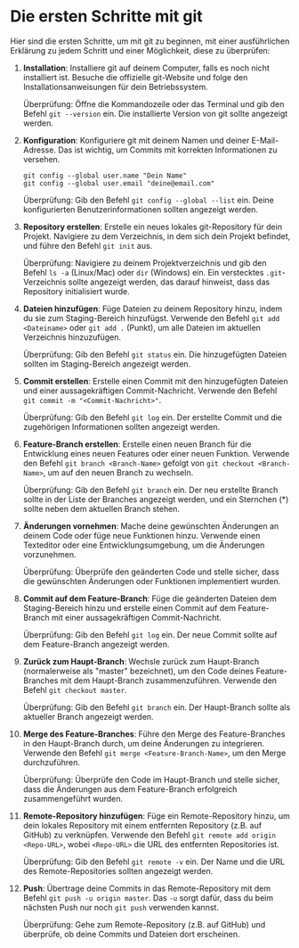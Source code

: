 # Die ersten Schritte mit git

Hier sind die ersten Schritte, um mit git zu beginnen, mit einer ausführlichen Erklärung zu jedem Schritt und einer Möglichkeit, diese zu überprüfen:

1. **Installation**: Installiere git auf deinem Computer, falls es noch nicht installiert ist. Besuche die offizielle git-Website und folge den Installationsanweisungen für dein Betriebssystem.

    Überprüfung: Öffne die Kommandozeile oder das Terminal und gib den Befehl `git --version` ein. Die installierte Version von git sollte angezeigt werden.

2. **Konfiguration**: Konfiguriere git mit deinem Namen und deiner E-Mail-Adresse. Das ist wichtig, um Commits mit korrekten Informationen zu versehen.

    ```
    git config --global user.name "Dein Name"
    git config --global user.email "deine@email.com"
    ```

    Überprüfung: Gib den Befehl `git config --global --list` ein. Deine konfigurierten Benutzerinformationen sollten angezeigt werden.

3. **Repository erstellen**: Erstelle ein neues lokales git-Repository für dein Projekt. Navigiere zu dem Verzeichnis, in dem sich dein Projekt befindet, und führe den Befehl `git init` aus.

    Überprüfung: Navigiere zu deinem Projektverzeichnis und gib den Befehl `ls -a` (Linux/Mac) oder `dir` (Windows) ein. Ein verstecktes `.git`-Verzeichnis sollte angezeigt werden, das darauf hinweist, dass das Repository initialisiert wurde.

4. **Dateien hinzufügen**: Füge Dateien zu deinem Repository hinzu, indem du sie zum Staging-Bereich hinzufügst. Verwende den Befehl `git add <Dateiname>` oder `git add .` (Punkt), um alle Dateien im aktuellen Verzeichnis hinzuzufügen.

    Überprüfung: Gib den Befehl `git status` ein. Die hinzugefügten Dateien sollten im Staging-Bereich angezeigt werden.

5. **Commit erstellen**: Erstelle einen Commit mit den hinzugefügten Dateien und einer aussagekräftigen Commit-Nachricht. Verwende den Befehl `git commit -m "<Commit-Nachricht>"`.

    Überprüfung: Gib den Befehl `git log` ein. Der erstellte Commit und die zugehörigen Informationen sollten angezeigt werden.

6. **Feature-Branch erstellen**: Erstelle einen neuen Branch für die Entwicklung eines neuen Features oder einer neuen Funktion. Verwende den Befehl `git branch <Branch-Name>` gefolgt von `git checkout <Branch-Name>`, um auf den neuen Branch zu wechseln.

    Überprüfung: Gib den Befehl `git branch` ein. Der neu erstellte Branch sollte in der Liste der Branches angezeigt werden, und ein Sternchen (*) sollte neben dem aktuellen Branch stehen.

7. **Änderungen vornehmen**: Mache deine gewünschten Änderungen an deinem Code oder füge neue Funktionen hinzu. Verwende einen Texteditor oder eine Entwicklungsumgebung, um die Änderungen vorzunehmen.

    Überprüfung: Überprüfe den geänderten Code und stelle sicher, dass die gewünschten Änderungen oder Funktionen implementiert wurden.

8. **Commit auf dem Feature-Branch**: Füge die geänderten Dateien dem Staging-Bereich hinzu und erstelle einen Commit auf dem Feature-Branch mit einer aussagekräftigen Commit-Nachricht.

    Überprüfung: Gib den Befehl `git log` ein. Der neue Commit sollte auf dem Feature-Branch angezeigt werden.

9. **Zurück zum Haupt-Branch**: Wechsle zurück zum Haupt-Branch (normalerweise als "master" bezeichnet), um den Code deines Feature-Branches mit dem Haupt-Branch zusammenzuführen. Verwende den Befehl `git checkout master`.

    Überprüfung: Gib den Befehl `git branch` ein. Der Haupt-Branch sollte als aktueller Branch angezeigt werden.

10. **Merge des Feature-Branches**: Führe den Merge des Feature-Branches in den Haupt-Branch durch, um deine Änderungen zu integrieren. Verwende den Befehl `git merge <Feature-Branch-Name>`, um den Merge durchzuführen.

    Überprüfung: Überprüfe den Code im Haupt-Branch und stelle sicher, dass die Änderungen aus dem Feature-Branch erfolgreich zusammengeführt wurden.

11. **Remote-Repository hinzufügen**: Füge ein Remote-Repository hinzu, um dein lokales Repository mit einem entfernten Repository (z.B. auf GitHub) zu verknüpfen. Verwende den Befehl `git remote add origin <Repo-URL>`, wobei `<Repo-URL>` die URL des entfernten Repositories ist.

    Überprüfung: Gib den Befehl `git remote -v` ein. Der Name und die URL des Remote-Repositories sollten angezeigt werden.

12. **Push**: Übertrage deine Commits in das Remote-Repository mit dem Befehl `git push -u origin master`. Das `-u` sorgt dafür, dass du beim nächsten Push nur noch `git push` verwenden kannst.

    Überprüfung: Gehe zum Remote-Repository (z.B. auf GitHub) und überprüfe, ob deine Commits und Dateien dort erscheinen.
